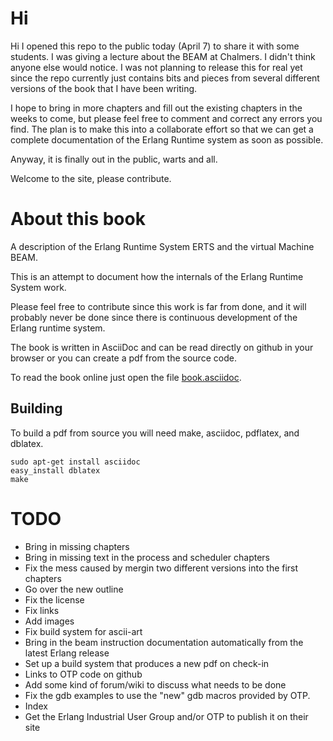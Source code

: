 # Hi

Hi I opened this repo to the public today (April 7) to share it with some students. I was giving a lecture about the BEAM at Chalmers. I didn't think anyone else would notice. I was not planning to release this for real yet since the repo currently just contains bits and pieces from several different versions of the book that I have been writing.

I hope to bring in more chapters and fill out the existing chapters in the weeks to come, but please feel free to comment and correct any errors you find. The plan is to make this into a collaborate effort so that we can get a complete documentation of the Erlang Runtime system as soon as possible.

Anyway, it is finally out in the public, warts and all.

Welcome to the site, please contribute.

# About this book
A description of the Erlang Runtime System ERTS and the virtual Machine BEAM.

This is an attempt to document how the internals of the Erlang Runtime System work.

Please feel free to contribute since this work is far from done, and it will probably never be done since there is continuous development of the Erlang runtime system.

The book is written in AsciiDoc and can be read directly on github in your browser or you can create a pdf from the source code.

To read the book online just open the file [book.asciidoc](book.asciidoc).


## Building

To build a pdf from source you will need make, asciidoc, pdflatex, and dblatex.

```shell
sudo apt-get install asciidoc
easy_install dblatex
make
```

 # TODO
 * Bring in missing chapters
 * Bring in missing text in the process and scheduler chapters
 * Fix the mess caused by mergin two different versions into the first chapters
 * Go over the new outline
 * Fix the license
 * Fix links
 * Add images
 * Fix build system for ascii-art
 * Bring in the beam instruction documentation automatically from the latest Erlang release 
 * Set up a build system that produces a new pdf on check-in
 * Links to OTP code on github
 * Add some kind of forum/wiki to discuss what needs to be done
 * Fix the gdb examples to use the "new" gdb macros provided by OTP.
 * Index
 * Get the Erlang Industrial User Group and/or OTP to publish it on their site